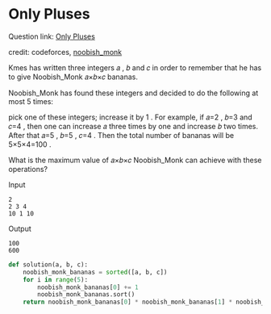 # Only Pluses
Question link: [Only Pluses](https://codeforces.com/contest/1992/problem/A)

credit: codeforces, [noobish_monk](https://codeforces.com/profile/Noobish_Monk)

Kmes has written three integers 𝑎
, 𝑏
 and 𝑐
 in order to remember that he has to give Noobish_Monk 𝑎×𝑏×𝑐
 bananas.

Noobish_Monk has found these integers and decided to do the following at most 5
 times:

pick one of these integers;
increase it by 1
.
For example, if 𝑎=2
, 𝑏=3
 and 𝑐=4
, then one can increase 𝑎
 three times by one and increase 𝑏
 two times. After that 𝑎=5
, 𝑏=5
, 𝑐=4
. Then the total number of bananas will be 5×5×4=100
.

What is the maximum value of 𝑎×𝑏×𝑐
 Noobish_Monk can achieve with these operations?
 
Input
```
2
2 3 4
10 1 10
```

Output
```
100
600
```

```python
def solution(a, b, c):
    noobish_monk_bananas = sorted([a, b, c])
    for i in range(5):
        noobish_monk_bananas[0] += 1
        noobish_monk_bananas.sort()
    return noobish_monk_bananas[0] * noobish_monk_bananas[1] * noobish_monk_bananas[2]
```
